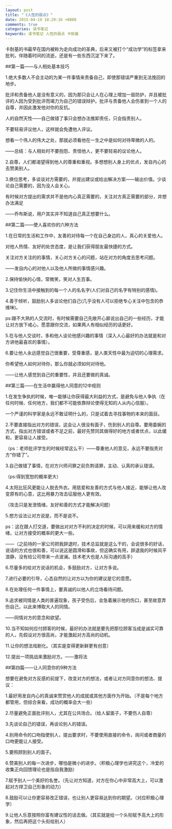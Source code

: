 ```yaml
---
layout: post
title: "《人性的弱点》"
date: 2015-04-19 18:29:16 +0800
comments: true
categories: 读书笔记
keywords: 读书笔记 人性的弱点 卡耐基   
---
```


卡耐基的书最早在国内被称为走向成功的圣典，后来又被打个“成功学”的标签拿来批判，伴随着时间的流逝，还是有一些东西沉淀下来了。

<!--more-->

##第一篇——与人相处基本技巧

1.绝大多数人不会主动的为某一件事情来责备自己，即使那错误严重到无法挽回的地步。

批评和责备他人是没有意义的，因为那只会让人在心理上增加一层防护，并且被批评的人因为受到批评而竭力为自己的错误辩护。批评与责备他人会伤害到一个人的自尊，并因此激发他对你的反抗。

人的自然天性——自己做错了事只会想办法推卸责任，只会指责别人。

不要轻易评议他人，这样就会免遭他人评议。

想看一个伟人的伟大之处，那就必须看他在一生之中是如何对待卑微的人的。

——总结：与人相处时不要抱怨、责怪他人，更不要轻易的议论他人。

2.自尊，人们都渴望得到他人的尊重和重视。多想想别人身上的优点，发自内心的去赞美别人。

3.换位思考，多谈谈对方需要的，并提出建议或给出解决方案——输出价值。少谈论自己需要的，因为没人会关心。

有时候对方提出的需求并不是他内心真正需要的，关注对方真正需要的部分，并想办法满足

——乔布斯说，用户其实并不知道自己真正想要什么。

##第二篇——使人喜欢你的六种方法

1.在日常的生活和工作中，友善的对待每一个在自己身边的人，真心的关爱他人。

对他人热情、友好的处世态度，是让我们获得朋友最快捷的方式。

关注对方关注的的事情，关心对方关心的问题，站在对方的角度去思考问题。

——发自内心的对他人以及他人所做的事情感兴趣。

2.保持愉快的心情，常微笑，笑对人生百事。

3.记住你生活中接触到的每一个人的名名字(人们对自己的名字有特别的感情)。

4.善于倾听，鼓励别人多谈论他们自己(几乎没有人可以拒绝专心关注中包含的恭维味)。

ps:跟不大熟的人交流时，有时候需要自己先敞开心扉说出自己的一些经历，才能让对方放下戒心，愿意跟你交流，如果两人有相似经历的话更好。

5.在与他人交谈时，多和他人谈论他感兴趣的事情（深入人心最好的办法就是和对方讲他最喜欢的事情）。

6.要让他人永远感觉自己很重要，受尊重感，是人类天性中最为迫切的心理需求。

你希望他人如何对待你，那么你就必须如何对待他。

——让他人感觉到自己的重要性，并且还要做的真诚。

##第三篇——在生活中赢得他人同意的12中规则

1.在发生争执的时候，唯一能够让你获得最大利益的方式，是避免与他人争执（在任何时候、任何地方，我们都不可能依靠辩论使得无知的人从内心信服）。

一个严谨的科学家是永远不敢证明什么的，只是试着去寻找事物的本来的面目。

2.不要直接指出对方的错误，这会让人很没有面子，伤到别人的自尊。要用委婉的方式，指出对方错误或者不足之前，最好先赞同其做得好的地方或者优点，以此缓和，更容易让人接受。

（ps：老师批评学生的时候经常这么干）——尊重他人的意见，永远不要指责对方“你错了”。

3.自己做错了事情，在对方兴师问罪之前负荆请罪，主动、认真的承认错误。

（ps:得到宽恕的概率更大）

4.太阳比狂风更能让人脱去外衣。用慈爱和友善的方式与他人接近，能够让他人改变原有的心意，这比用暴力攻击征服他人更有效。

（攻击只是发泄情绪，友好和善的方式才能解决问题）

5.想方设法让对方说是，而不是说不。

ps：这在跟人打交道，要做出对对方不利的决定的时候，可以用来缓和对方的情绪，让对方接受的概率的更大一些。

——（之前待的一家公司把我辞退时，技术总监就是这么干的，会说很多的好话，说话的方式也很和善，可以说这是圆滑和事故，但这确实有用，辞退我的时候风平浪静，没有给公司带来一点波澜。技术老大也是人际沟通的高手）

6.尽量多的给对方说话的机会，多鼓励对方，让对方多说。

7.进行必要的引导，心态自然的让对方以为你的建议是它的意愿。

8.在处理任何一件事情上，要真诚的以他人的立场看待问题。

9.追求被同情是人类的普遍现象，孩子受伤后，会急着展示他的伤口，甚至故意弄伤自己，以此来博取大人的同情。

——同情对方的意念和欲望。

10.当不知如何应付顾客的时候，最好的办法就是要先把那位顾客当成是诚实可靠的人，先假设对方很高尚，才能激起对方高尚的动机。

11.让你的想法戏剧化。（其实是变得更新鲜更有创意）

12.提出一项挑战来激励对方。——激将法

##第四篇——让人同意你的9种方法

想要在避免对方反感的前提下，改变对方的想法，或者让对方同意你的想法、提议：

1.最好用发自内心的真诚来赞赏他人的成就或其他方面作为开始。（不是每个地方都管用，但综合来看，成功的概率会大一些）

2.尽量避免正面批评别人，尤其在公共场合。（给人留面子，不要伤人自尊）

3.先谈论自己的错误，再谈论别人的错误。

4.别用命令的口吻指使别人，提出要求时，不要使用直接的命令，询问或者商量的口吻更能让人接受。

5.要照顾到别人的面子。

6.赞美别人的每一次进步，哪怕是微小的进步。（积极心理学也讲究这个，冷爱的收集正向回馈理论也是指自我激励）

7.赋予别人一个美好的名誉。（先让对方知道，对方在你心中非常高大上，可以激起对方捍卫自己形象的动力）

8.鼓励可以让你更容易改正错误，也让别人更容易达到你的期望。（对应积极心理学）

9.让他人乐意按照你富有建议性的话去做。（其实就是给一个头衔赋予高大上的形象，然后再把这个头衔给别人）
